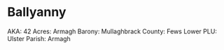 # Ballyanny

AKA: 42
Acres: Armagh
Barony: Mullaghbrack
County: Fews Lower
PLU: Ulster
Parish: Armagh